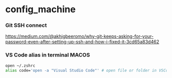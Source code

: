 # config_machine

### Git SSH connect
https://medium.com/@akhigbeeromo/why-git-keeps-asking-for-your-password-even-after-setting-up-ssh-and-how-i-fixed-it-3cd65a83d462

### VS Code alias in terminal MACOS
```bash
open ~/.zshrc
alias code='open -a "Visual Studio Code"' # open file or folder in VSCode e.g. code ~/.zshrc
```
